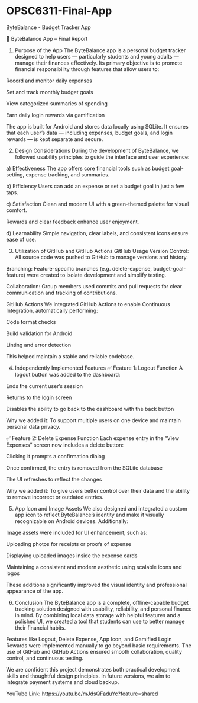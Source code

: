 # OPSC6311-Final-App
ByteBalance - Budget Tracker App

📱 ByteBalance App – Final Report
1. Purpose of the App
The ByteBalance app is a personal budget tracker designed to help users — particularly students and young adults — manage their finances effectively. Its primary objective is to promote financial responsibility through features that allow users to:

Record and monitor daily expenses

Set and track monthly budget goals

View categorized summaries of spending

Earn daily login rewards via gamification

The app is built for Android and stores data locally using SQLite. It ensures that each user’s data — including expenses, budget goals, and login rewards — is kept separate and secure.

2. Design Considerations
During the development of ByteBalance, we followed usability principles to guide the interface and user experience:

a) Effectiveness
The app offers core financial tools such as budget goal-setting, expense tracking, and summaries.

b) Efficiency
Users can add an expense or set a budget goal in just a few taps.

c) Satisfaction
Clean and modern UI with a green-themed palette for visual comfort.

Rewards and clear feedback enhance user enjoyment.

d) Learnability
Simple navigation, clear labels, and consistent icons ensure ease of use.

3. Utilization of GitHub and GitHub Actions
GitHub Usage
Version Control: All source code was pushed to GitHub to manage versions and history.

Branching: Feature-specific branches (e.g. delete-expense, budget-goal-feature) were created to isolate development and simplify testing.

Collaboration: Group members used commits and pull requests for clear communication and tracking of contributions.

GitHub Actions
We integrated GitHub Actions to enable Continuous Integration, automatically performing:

Code format checks

Build validation for Android

Linting and error detection

This helped maintain a stable and reliable codebase.

4. Independently Implemented Features
✅ Feature 1: Logout Function
A logout button was added to the dashboard:

Ends the current user’s session

Returns to the login screen

Disables the ability to go back to the dashboard with the back button

Why we added it:
To support multiple users on one device and maintain personal data privacy.

✅ Feature 2: Delete Expense Function
Each expense entry in the “View Expenses” screen now includes a delete button:

Clicking it prompts a confirmation dialog

Once confirmed, the entry is removed from the SQLite database

The UI refreshes to reflect the changes

Why we added it:
To give users better control over their data and the ability to remove incorrect or outdated entries.

5. App Icon and Image Assets
We also designed and integrated a custom app icon to reflect ByteBalance’s identity and make it visually recognizable on Android devices. Additionally:

Image assets were included for UI enhancement, such as:

Uploading photos for receipts or proofs of expense

Displaying uploaded images inside the expense cards

Maintaining a consistent and modern aesthetic using scalable icons and logos

These additions significantly improved the visual identity and professional appearance of the app.

6. Conclusion
The ByteBalance app is a complete, offline-capable budget tracking solution designed with usability, reliability, and personal finance in mind. By combining local data storage with helpful features and a polished UI, we created a tool that students can use to better manage their financial habits.

Features like Logout, Delete Expense, App Icon, and Gamified Login Rewards were implemented manually to go beyond basic requirements. The use of GitHub and GitHub Actions ensured smooth collaboration, quality control, and continuous testing.

We are confident this project demonstrates both practical development skills and thoughtful design principles. In future versions, we aim to integrate payment systems and cloud backup.

YouTube Link: https://youtu.be/mJdsQFaduYc?feature=shared
